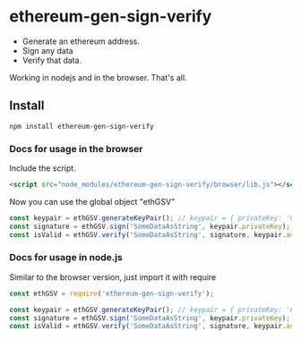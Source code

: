 # ethereum-gen-sign-verify

* Generate an ethereum address.
* Sign any data
* Verify that data.

Working in nodejs and in the browser. That's all.

## Install

```
npm install ethereum-gen-sign-verify
```

### Docs for usage in the browser

Include the script.
``` html
<script src="node_modules/ethereum-gen-sign-verify/browser/lib.js"></script>
``` 
Now you can use the global object "ethGSV"
``` js
const keypair = ethGSV.generateKeyPair(); // keypair = { privateKey: '0xe3888eaa8bc6...', publicKey: '0xc1b8e4d...', address: '0xb24f93212....' }
const signature = ethGSV.sign('SomeDataAsString', keypair.privateKey); // signature = { r: '0x14aedb650....', s: '0x4a9aa9d436....', v: 27 }
const isValid = ethGSV.verify('SomeDataAsString', signature, keypair.address); // isValid = true
```

### Docs for usage in node.js

Similar to the browser version, just import it with require
``` js
const ethGSV = require('ethereum-gen-sign-verify');

const keypair = ethGSV.generateKeyPair(); // keypair = { privateKey: '0xe3888eaa8bc6...', publicKey: '0xc1b8e4d...', address: '0xb24f93212....' }
const signature = ethGSV.sign('SomeDataAsString', keypair.privateKey); // signature = { r: '0x14aedb650....', s: '0x4a9aa9d436....', v: 27 }
const isValid = ethGSV.verify('SomeDataAsString', signature, keypair.address); // isValid = true
```
